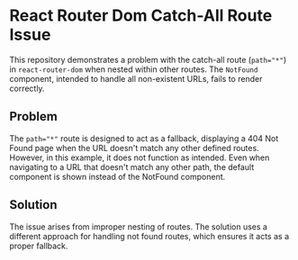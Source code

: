 # React Router Dom Catch-All Route Issue

This repository demonstrates a problem with the catch-all route (`path="*"`) in `react-router-dom` when nested within other routes.  The `NotFound` component, intended to handle all non-existent URLs, fails to render correctly.

## Problem
The `path="*"` route is designed to act as a fallback, displaying a 404 Not Found page when the URL doesn't match any other defined routes.  However, in this example, it does not function as intended.  Even when navigating to a URL that doesn't match any other path, the default component is shown instead of the NotFound component. 

## Solution
The issue arises from improper nesting of routes. The solution uses a different approach for handling not found routes, which ensures it acts as a proper fallback.